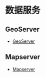 # 数据服务

## GeoServer

- [GeoServer](https://geoserver.org/)

## Mapserver

- [Mapserver](https://mapserver.org/)